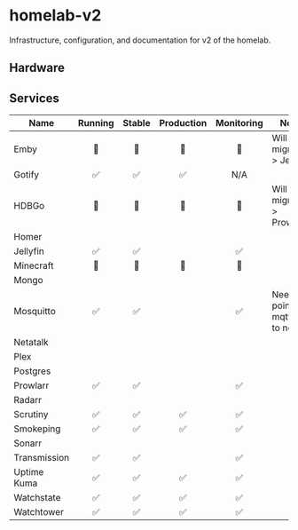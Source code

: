 # homelab-v2

Infrastructure, configuration, and documentation for v2 of the homelab.

## Hardware


## Services

| Name         | Running | Stable | Production | Monitoring | Notes                             |
|--------------|:-------:|:------:|:----------:|:----------:|-----------------------------------|
| Emby         |   🚫    |   🚫   |     🚫     |     🚫     | Will not migrate -> Jellyfin      |
| Gotify       |    ✅    |   ✅    |     ✅      |    N/A     |                                   |
| HDBGo        |   🚫    |   🚫   |     🚫     |     🚫     | Will not migrate -> Prowlarr      |
| Homer        |         |        |            |            |                                   |
| Jellyfin     |    ✅    |   ✅    |            |     ✅      |                                   |
| Minecraft    |   🚫    |   🚫   |     🚫     |     🚫     |                                   |
| Mongo        |         |        |            |            |                                   |
| Mosquitto    |    ✅    |   ✅    |            |     ✅      | Need to point mqtt.schu to new IP |
| Netatalk     |         |        |            |            |                                   |
| Plex         |         |        |            |            |                                   |
| Postgres     |         |        |            |            |                                   |
| Prowlarr     |    ✅    |   ✅    |            |     ✅      |                                   |
| Radarr       |         |        |            |            |                                   |
| Scrutiny     |    ✅    |   ✅    |     ✅      |     ✅      |                                   |
| Smokeping    |    ✅    |   ✅    |     ✅      |     ✅      |                                   |
| Sonarr       |         |        |            |            |                                   |
| Transmission |    ✅    |   ✅    |            |     ✅      |                                   |
| Uptime Kuma  |    ✅    |   ✅    |     ✅      |     ✅      |                                   |
| Watchstate   |    ✅    |   ✅    |     ✅      |     ✅      |                                   |
| Watchtower   |    ✅    |   ✅    |     ✅      |     ✅      |                                   |
